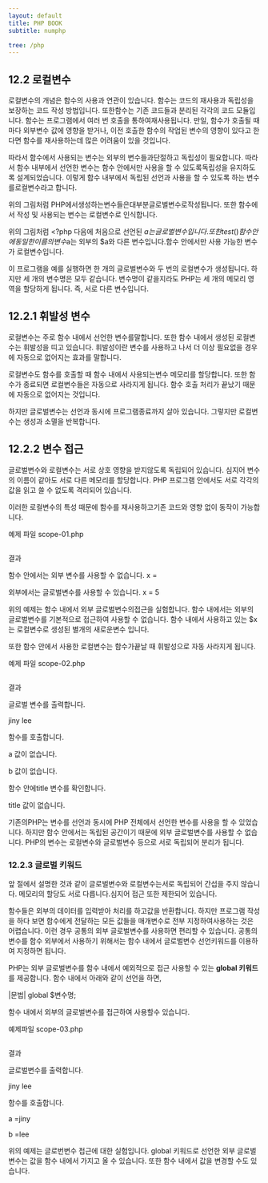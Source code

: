 ```yaml
---
layout: default
title: PHP BOOK
subtitle: numphp

tree: /php
---
```


## 12.2 로컬변수

로컬변수의 개념은 함수의 사용과 연관이 있습니다. 함수는 코드의 재사용과 독립성을 보장하는 코드 작성 방법입니다. 또한함수는 기존 코드들과 분리된 각각의 코드 모듈입니다. 
함수는 프로그램에서 여러 번 호출을 통하여재사용됩니다. 만일, 함수가 호출될 때마다 외부변수 값에 영향을 받거나, 이전 호출한 함수의 작업된 변수의 영향이 있다고 한다면 함수를 재사용하는데 많은 어려움이 있을 것입니다.

따라서 함수에서 사용되는 변수는 외부의 변수들과단절하고 독립성이 필요합니다. 따라서 함수 내부에서 선언한 변수는 함수 안에서만 사용을 할 수 있도록독립성을 유지하도록 설계되었습니다. 이렇게 함수 내부에서 독립된 선언과 사용을 할 수 있도록 하는 변수를로컬변수라고 합니다.

위의 그림처럼 PHP에서생성하는변수들은대부분글로벌변수로작성됩니다. 또한 함수에서 작성 및 사용되는 변수는 로컬변수로 인식합니다.

위의 그림처럼 <?php 다음에 처음으로 선언된 $a는 글로벌변수입니다. 또한 test() 함수 안에 동일한 이름의 변수$a는 외부의 $a와 다른 변수입니다.함수 안에서만 사용 가능한 변수가 로컬변수입니다.

이 프로그램을 예를 실행하면 한 개의 글로벌변수와 두 번의 로컬변수가 생성됩니다. 하지만 세 개의 변수명은 모두 같습니다. 변수명이 같을지라도 PHP는 세 개의 메모리 영역을 할당하게 됩니다. 즉, 서로 다른 변수입니다.


## 12.2.1 휘발성 변수

로컬변수는 주로 함수 내에서 선언한 변수를말합니다. 또한 함수 내에서 생성된 로컬변수는 휘발성을 띠고 있습니다.
휘발성이란 변수를 사용하고 나서 더 이상 필요없을 경우에 자동으로 없어지는 효과를 말합니다.

로컬변수도 함수를 호출할 때 함수 내에서 사용되는변수 메모리를 할당합니다. 또한 함수가 종료되면 로컬변수들은 자동으로 사라지게 됩니다. 함수 호출 처리가 끝났기 때문에 자동으로 없어지는 것입니다.

하지만 글로벌변수는 선언과 동시에 프로그램종료까지 살아 있습니다. 그렇지만 로컬변수는 생성과 소멸을 반복합니다.

## 12.2.2 변수 접근

글로벌변수와 로컬변수는 서로 상호 영향을 받지않도록 독립되어 있습니다. 심지어 변수의 이름이 같아도 서로 다른 메모리를 할당합니다. PHP 프로그램 안에서도 서로 각각의 값을 읽고 쓸 수 없도록 격리되어 있습니다.

이러한 로컬변수의 특성 때문에 함수를 재사용하고기존 코드와 영향 없이 동작이 가능합니다. 

예제 파일 scope-01.php
```
```
결과

함수 안에서는 외부 변수를 사용할 수 없습니다. x =

외부에서는 글로벌변수를 사용할 수 있습니다. x = 5

위의 예제는 함수 내에서 외부 글로벌변수의접근을 실험합니다. 함수 내에서는 외부의 글로벌변수를 기본적으로 접근하여 사용할 수 없습니다. 함수 내에서 사용하고 있는 $x는 로컬변수로 생성된 별개의 새로운변수 입니다.

또한 함수 안에서 사용한 로컬변수는 함수가끝날 때 휘발성으로 자동 사라지게 됩니다.

예제 파일 scope-02.php
```
``` 

결과

글로벌 변수를 출력합니다.

jiny lee

함수를 호출합니다.

a 값이 없습니다.

b 값이 없습니다.

 

함수 안에title 변수를 확인합니다.

title 값이 없습니다. 

기존의PHP는 변수를 선언과 동시에 PHP 전체에서 선언한 변수를 사용을 할 수 있었습니다. 하지만 함수 안에서는 독립된 공간이기 때문에 외부 글로벌변수를 사용할 수 없습니다. PHP의 변수는 로컬변수와 글로벌변수 등으로 서로 독립되어 분리가 됩니다.

### 12.2.3 글로벌 키워드

앞 절에서 설명한 것과 같이 글로벌변수와 로컬변수는서로 독립되어 간섭을 주지 않습니다. 메모리의 할당도 서로 다릅니다.심지어 접근 또한 제한되어 있습니다.

함수들은 외부의 데이터를 입력받아 처리를 하고값을 반환합니다. 하지만 프로그램 작성을 하다 보면 함수에게 전달하는 모든 값들을 매개변수로 전부 지정하여사용하는 것은 어렵습니다. 이런 경우 공통의 외부 글로벌변수를 사용하면 편리할 수 있습니다. 공통의 변수를 함수 외부에서 사용하기 위해서는 함수 내에서 글로벌변수 선언키워드를 이용하여 지정하면 됩니다.

PHP는 외부 글로벌변수를 함수 내에서 예외적으로 접근 사용할 수 있는 **global 키워드**를 제공합니다. 함수 내에서 아래와 같이 선언을 하면,

|문법|
global $변수명;

함수 내에서 외부의 글로벌변수를 접근하여 사용할수 있습니다.

예제파일 scope-03.php
```
```

결과

글로벌변수를 출력합니다.

jiny lee

함수를 호출합니다.

a =jiny

b =lee

위의 예제는 글로번변수 접근에 대한 실험입니다. global 키워드로 선언한 외부 글로벌변수는 값을 함수 내에서 가지고 올 수 있습니다. 또한 함수 내에서 값을 변경할 수도 있습니다.


